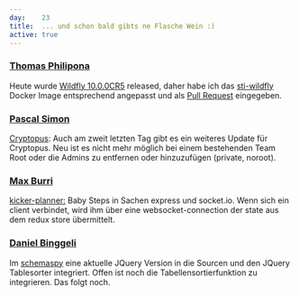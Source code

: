 ```yaml
---
day: 	23
title:	... und schon bald gibts ne Flasche Wein :)
active: true
---
```


### [Thomas Philipona](https://github.com/phil-pona)
Heute wurde [Wildfly 10.0.0CR5](http://wildfly.org/news/2015/12/23/WildFly10-CR5-Released/) released, daher habe ich das [sti-wildfly](https://github.com/openshift/sti-wildfly) Docker Image entsprechend angepasst und als [Pull Request](https://github.com/openshift/sti-wildfly/pull/66) eingegeben.

### [Pascal Simon](https://github.com/psunix)
[Cryptopus](https://github.com/puzzle/cryptopus): Auch am zweit letzten Tag gibt es ein weiteres Update für Cryptopus. Neu ist es nicht mehr möglich bei einem bestehenden Team Root oder die Admins zu entfernen oder hinzuzufügen (private, noroot).

### [Max Burri](https://github.com/mburri)
[kicker-planner:](https://github.com/mburri/kicker-planner) Baby Steps in Sachen express und socket.io. Wenn sich ein client verbindet, wird ihm über eine websocket-connection der state aus dem redux store übermittelt. 

### [Daniel Binggeli](https://github.com/drnoa)
Im [schemaspy](https://github.com/drnoa/schemaspy) eine aktuelle JQuery Version in die Sourcen und den JQuery Tablesorter integriert. Offen ist noch die Tabellensortierfunktion zu integrieren. Das folgt noch.

